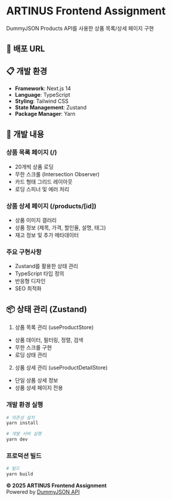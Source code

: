 # ARTINUS Frontend Assignment

DummyJSON Products API를 사용한 상품 목록/상세 페이지 구현

## 🚀 배포 URL

## 📋 개발 환경
- **Framework**: Next.js 14
- **Language**: TypeScript
- **Styling**: Tailwind CSS
- **State Management**: Zustand
- **Package Manager**: Yarn

## 📌 개발 내용

### 상품 목록 페이지 (/)
- 20개씩 상품 로딩
- 무한 스크롤 (Intersection Observer)
- 카드 형태 그리드 레이아웃
- 로딩 스피너 및 에러 처리

### 상품 상세 페이지 (/products/[id])
- 상품 이미지 갤러리
- 상품 정보 (제목, 가격, 할인율, 설명, 태그)
- 재고 정보 및 추가 메타데이터

### 주요 구현사항
- Zustand를 활용한 상태 관리
- TypeScript 타입 정의
- 반응형 디자인
- SEO 최적화

## 📦 상태 관리 (Zustand)

1. 상품 목록 관리 (useProductStore)
- 상품 데이터, 필터링, 정렬, 검색
- 무한 스크롤 구현
- 로딩 상태 관리

2. 상품 상세 관리 (useProductDetailStore)
- 단일 상품 상세 정보
- 상품 상세 페이지 전용


### 개발 환경 실행
```bash
# 의존성 설치
yarn install

# 개발 서버 실행
yarn dev
```

### 프로덕션 빌드
```bash
# 빌드
yarn build
```




**© 2025 ARTINUS Frontend Assignment**  
Powered by [DummyJSON API](https://dummyjson.com)